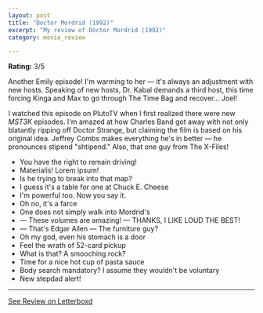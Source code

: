 ```yaml
---
layout: post
title: "Doctor Mordrid (1992)"
excerpt: "My review of Doctor Mordrid (1992)"
category: movie_review

---
```


**Rating:** 3/5

Another Emily episode! I'm warming to her — it's always an adjustment with new hosts. Speaking of new hosts, Dr. Kabal demands a third host, this time forcing Kinga and Max to go through The Time Bag and recover... Joel!

I watched this episode on PlutoTV when I first realized there were new <i>MST3K</i> episodes. I'm amazed at how Charles Band got away with not only blatantly ripping off Doctor Strange, but claiming the film is based on his original idea. Jeffrey Combs makes everything he's in better — he pronounces stipend "shtipend." Also, that one guy from The X-Files!


* You have the right to remain driving!
* Materialis! Lorem ipsum!
* Is he trying to break into that map?
* I guess it's a table for one at Chuck E. Cheese
* I'm powerful too. Now you say it.
* Oh no, it's a farce
* One does not simply walk into Mordrid's
* — These volumes are amazing! — THANKS, I LIKE LOUD THE BEST!
* — That's Edgar Allen — The furniture guy?
* Oh my god, even his stomach is a door
* Feel the wrath of 52-card pickup
* What is that? A smooching rock?
* Time for a nice hot cup of pasta sauce
* Body search mandatory? I assume they wouldn't be voluntary
* New stepdad alert!

<hr>

[See Review on Letterboxd](https://boxd.it/6Djdvj)
